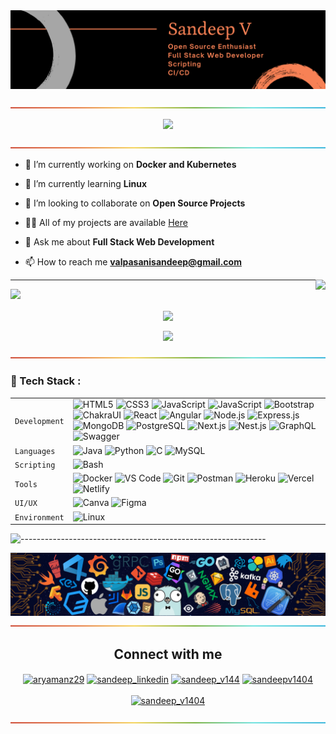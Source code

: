 <!-- ----------- HEAD SECTION START ------------ -->
<img src="./images/black-banner.png" />

![-------------------------------------------------------------](./images/rainbow.png)

<p align="center">
  <img src="https://readme-typing-svg.herokuapp.com?color=%23f78155&size=30&center=true&vCenter=true&width=550&height=70&lines=Hey+There+👋,+I'm+Sandeep;+An+Open+Source+Enthusiast+☀;Full+Stack+Web+Developer+💻;Exploring+DevOps;">
</p>

![-------------------------------------------------------------](./images/rainbow.png)

<!-- ----------- HEAD SECTION END ------------ -->

<!-- ----------- CONTENT SECTION START ------------ -->

- 🔭 I’m currently working on **Docker and Kubernetes**

- 🌱 I’m currently learning **Linux**

- 👯 I’m looking to collaborate on **Open Source Projects**

- 👨‍💻 All of my projects are available [Here](https://sandeep-v1404.github.io/)

- 💬 Ask me about **Full Stack Web Development**

- 📫 How to reach me **valpasanisandeep@gmail.com**

<img align="right" src="https://komarev.com/ghpvc/?username=sandeep-v1404&style=flat-square&color=f78155">
<hr>

<!-- ----------- CONTENT SECTION END ------------ -->

<!-- ----------- STATS SECTION START ------------ -->
<div>
<img src="https://activity-graph.herokuapp.com/graph?username=sandeep-v1404&theme=radical&bg_color=00000000&point=00000000&line=f78155&hide_border=true&custom_title=Learn,+Explore,+and+Give+back...&color=f78155&area=true&area_color=f78155">
</div>

<p align="center"><img align="center" src="https://github-readme-stats.vercel.app/api?username=sandeep-v1404&show_icons=true&count_private=true&icon_color=f78155&title_color=f78155&color=1fdbd8&bg_color=000000&border_color=f78155&text_color=f78155" />

<p align="center"><img align="center" src="http://github-readme-streak-stats.herokuapp.com?user=sandeep-v1404&date_format=M%20j%5B%2C%20Y%5D&sideNums=f78155&ring=f78155&background=000000&dates=f78155&currStreakNum=f78155&currStreakLabel=f78155&fire=f78155&sideLabels=f78155&stroke=f78155&border=f78155" />

![-------------------------------------------------------------](./images/rainbow.png)


<!-- ----------- STATS SECTION END ------------ -->

<!-- ----------- TECH STACK SECTION START ------------ -->

### 🍁 Tech Stack :


|               |                                                                                                                                                                                                                                                                                                                                                                                                                                                                                                                                                                                                                                                                                                                                                                                                                                                                                                                                                                                                                                                                                                                                                                                                                                                                                                                                                                                                                                                                                                                                                                                                                                                                                                                                                                                              |
| ------------- | -------------------------------------------------------------------------------------------------------------------------------------------------------------------------------------------------------------------------------------------------------------------------------------------------------------------------------------------------------------------------------------------------------------------------------------------------------------------------------------------------------------------------------------------------------------------------------------------------------------------------------------------------------------------------------------------------------------------------------------------------------------------------------------------------------------------------------------------------------------------------------------------------------------------------------------------------------------------------------------------------------------------------------------------------------------------------------------------------------------------------------------------------------------------------------------------------------------------------------------------------------------------------------------------------------------------------------------------------------------------------------------------------------------------------------------------------------------------------------------------------------------------------------------------------------------------------------------------------------------------------------------------------------------------------------------------------------------------------------------------------------------------------------------------- |
| `Development` | ![HTML5](https://img.shields.io/badge/-HTML5-CC2400?style=for-the-badge&logo=html5&logoColor=white) ![CSS3](https://img.shields.io/badge/-CSS3-E24800?style=for-the-badge&logo=css3) ![JavaScript](https://img.shields.io/badge/-JavaScript-FE7601?style=for-the-badge&logo=javascript)  ![JavaScript](https://img.shields.io/badge/-Typescript-3178c6?style=for-the-badge&logo=typescript&logoColor=white)  ![Bootstrap](https://img.shields.io/badge/bootstrap-%23563D7C.svg?style=for-the-badge&logo=bootstrap&logoColor=white) ![ChakraUI](https://img.shields.io/badge/chakraUI-6cc7ba.svg?style=for-the-badge&logo=chakraui&logoColor=white) ![React](https://img.shields.io/badge/react-%2320232a.svg?style=for-the-badge&logo=react&logoColor=%2361DAFB) ![Angular](https://img.shields.io/badge/Angular-256fc5.svg?style=for-the-badge&logo=angular&logoColor=e14f31) ![Node.js](https://img.shields.io/badge/nodejs-77b65d.svg?style=for-the-badge&logo=node.js&logoColor=white) ![Express.js](https://img.shields.io/badge/Express-eeeeee.svg?style=for-the-badge&logo=express&logoColor=black)   ![MongoDB](https://img.shields.io/badge/mongodb-62ac52.svg?style=for-the-badge&logo=mongodb&logoColor=white) ![PostgreSQL](https://img.shields.io/badge/PostgreSQL-%23316192.svg?style=for-the-badge&logo=postgresql&logoColor=white) ![Next.js](https://img.shields.io/badge/next.js-000000?style=for-the-badge&logo=nextdotjs&logoColor=white) ![Nest.js](https://img.shields.io/badge/nest.js-e3524e?style=for-the-badge&logo=nestjs&logoColor=white) ![GraphQL](https://img.shields.io/badge/graphql-e25c97?style=for-the-badge&logo=graphql&logoColor=white) ![Swagger](https://img.shields.io/badge/-Swagger-%23Clojure?style=for-the-badge&logo=swagger&logoColor=white) |
| `Languages`   | ![Java](https://img.shields.io/badge/-Java-cd470a?style=for-the-badge&logo=java) ![Python](https://img.shields.io/badge/-Python-1F65AC?style=for-the-badge&logo=Python&logoColor=white)  ![C](https://img.shields.io/badge/c-%2300599C.svg?style=for-the-badge&logo=c&logoColor=white) ![MySQL](https://img.shields.io/badge/-MySQL-307BBD?style=for-the-badge&logo=mysql&logoColor=white)                                                                                                                                                                                                                                                                                                                                                                                                                                                                                                                                                                                                                                                                                                                                                                                                                                                                                                                                                                                                                                                                                                                                                                                                                                                                                                                                                                                                   |
| `Scripting`   | ![Bash](https://img.shields.io/badge/bash-8aeb0c.svg?style=for-the-badge&logo=gnubash&logoColor=white)                                                                                                                                                                                                                                                                                                                                                                                                                                                                                                                                                                                                                                                                                                                                                                                                                                                                                                                                                                                                                                                                                                                                                                                                                                                                                                                                                                                                                                                                                                                                                                                                                                                                                       |
| `Tools`       | ![Docker](https://img.shields.io/badge/docker-%230db7ed.svg?style=for-the-badge&logo=docker&logoColor=white) ![VS Code](https://img.shields.io/badge/Visual_Studio_Code-5D1A60?style=for-the-badge&logo=visual%20studio%20code&logoColor=white) ![Git](https://img.shields.io/badge/Git-682181?style=for-the-badge&logo=git&logoColor=white) ![Postman](https://img.shields.io/badge/Postman-FF6C37?style=for-the-badge&logo=postman&logoColor=white) ![Heroku](https://img.shields.io/badge/Heroku-AA2690?style=for-the-badge&logo=heroku&logoColor=white) ![Vercel](https://img.shields.io/badge/vercel-AA42F1.svg?style=for-the-badge&logo=vercel&logoColor=white) ![Netlify](https://img.shields.io/badge/Netlify-529fc1.svg?style=for-the-badge&logo=netlify&logoColor=white)                                                                                                                                                                                                                                                                                                                                                                                                                                                                                                                                                                                                                                                                                                                                                                                                                                                                                                                                                                                                           |
| `UI/UX`       | ![Canva](https://img.shields.io/badge/canva-3271E5.svg?style=for-the-badge&logo=canva&logoColor=white) ![Figma](https://img.shields.io/badge/figma-%23F24E1E.svg?style=for-the-badge&logo=figma&logoColor=white)                                                                                                                                                                                                                                                                                                                                                                                                                                                                                                                                                                                                                                                                                                                                                                                                                                                                                                                                                                                                                                                                                                                                                                                                                                                                                                                                                                                                                                                                                                                                                                             |
| `Environment` | ![Linux](https://img.shields.io/badge/Linux-FCC624?style=for-the-badge&logo=linux&logoColor=black)                                                                                                                                                                                                                                                                                                                                                                                                                                                                                                                                                                                                                                                                                                                                                                                                                                                                                                                                                                                                                                                                                                                                                                                                                                                                                                                                                                                                                                                                                                                                                                                                                                                                                           |

![-------------------------------------------------------------](https://raw.githubusercontent.com/andreasbm/readme/master/assets/lines/rainbow.png)

<!-- ----------- TECH STACK SECTION END------------ -->

<!-- ----------- BANNER SECTION START ------------ -->

![banner.png](./images/header.png)
![-------------------------------------------------------------](./images/rainbow.png)

<!-- ----------- BANNER SECTION END ------------ -->

<!-- ----------- SOCIAL SECTION START ------------ -->

<h2 align="center">Connect with me</h2>

<p align="center">
<a href="https://discordapp.com/users/Sandeep#8921/" target="blank"><img align="center" src="https://img.shields.io/badge/Discord-7289DA?style=for-the-badge&logo=discord&logoColor=white" alt="aryamanz29"/></a> <a href="https://www.linkedin.com/in/sandeep1404/" target="blank"><img align="center" src="https://img.shields.io/badge/LinkedIn-0077B5?style=for-the-badge&logo=linkedin&logoColor=white" alt="sandeep_linkedin"/></a> <a href="https://instagram.com/sandeep_v144" target="blank"><img align="center" src="https://img.shields.io/badge/Instagram-E4405F?style=for-the-badge&logo=instagram&logoColor=white" alt="sandeep_v144" /></a>
<a href="https://dev.to/sandeepv1404" target="blank"><img align="center" src="https://img.shields.io/badge/DEV.TO-ffffff?style=for-the-badge&logo=devdotto&logoColor=black" alt="sandeepv1404" /></a>
<br>
<br>
<a href="https://twitter.com/sandeep_v1404" target="blank"><img src="https://img.shields.io/twitter/follow/sandeep_v1404?logo=twitter&style=for-the-badge" alt="sandeep_v1404" /></a>
</p>

![-------------------------------------------------------------](./images/rainbow.png)

<!-- ----------- SOCIAL SECTION EMD ------------ -->
